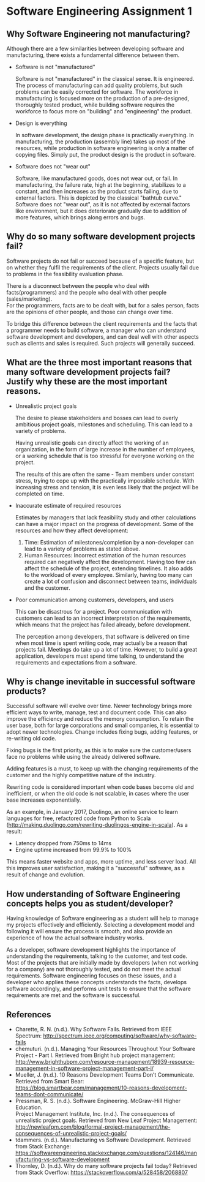 # Software Engineering Assignment 1

## Why Software Engineering not manufacturing?

  Although there are a few similarities between developing
  software and manufacturing, there exists a fundamental
  difference between them.
  - Software is not "manufactured"

    Software is not "manufactured" in the classical sense. It is engineered. The process of manufacturing can add quality problems, but such problems can be easily corrected for software. The workforce in manufacturing is focused more on the production of a pre-designed, thoroughly tested product, while building software requires the workforce to focus more on "building" and "engineering" the product.

  - Design is everything

    In software development, the design phase is practically everything. In manufacturing, the production (assembly line) takes up most of the resources, while production in software engineering is only a matter of copying files. Simply put, the product design is the product in software.

  - Software does not "wear out"

    Software, like manufactured goods, does not wear out, or fail. In manufacturing, the failure rate, high at the beginning, stabilizes to a constant, and then increases as the product starts failing, due to external factors. This is depicted by the classical "bathtub curve." Software does not "wear out", as it is not affected by external factors like environment, but it does deteriorate gradually due to addition of more features, which brings along errors and bugs.

## Why do so many software development projects fail?

  Software projects do not fail or succeed because of a specific feature, but on whether they fulfil the requirements of the client. Projects usually fail due to problems in the feasibility evaluation phase.

  There is a disconnect between the people who deal with facts(programmers) and the people who deal with other people (sales/marketing).  
  For the programmers, facts are to be dealt with, but for a sales person, facts are the opinions of other people, and those can change over time.

  To bridge this difference between the client requirements and the facts that a programmer needs to build software, a manager who can understand software development and developers, and can deal well with other aspects such as clients and sales is required. Such projects will generally succeed.

## What are the three most important reasons that many software development projects fail? Justify why these are the most important reasons.

  - Unrealistic project goals

    The desire to please stakeholders and bosses can lead to overly ambitious project goals, milestones and scheduling. This can lead to a variety of problems.

    Having unrealistic goals can directly affect the working of an organization, in the form of large increase in the number of employees, or a working schedule that is too stressful for everyone working on the project.

    The results of this are often the same - Team members under constant stress, trying to cope up with the practically impossible schedule. With increasing stress and tension, it is even less likely that the project will be completed on time.

  - Inaccurate estimate of required resources

    Estimates by managers that lack feasibility study and other calculations can have a major impact on the progress of development. Some of the resources and how they affect development:

     1. Time: Estimation of milestones/completion by a non-developer can lead to a variety of problems as stated above.
     2. Human Resources: Incorrect estimation of the human resources required can negatively affect the development. Having too few can affect the schedule of the project, extending timelines. It also adds to the workload of every employee. Similarly, having too many can create a lot of confusion and disconnect between teams, individuals and the customer.


  - Poor communication among customers, developers,
  and users

    This can be disastrous for a project. Poor communication with customers can lead to an incorrect interpretation of the requirements, which means that the project has failed already, before development.

    The perception among developers, that software is delivered on time when most time is spent writing code, may actually be a reason that projects fail. Meetings do take up a lot of time. However, to build a great application, developers must spend time talking, to understand the requirements and expectations from a software.

## Why is change inevitable in successful software products?

 Successful software will evolve over time. Newer technology brings more efficient ways to write, manage, test and document code. This can also improve the efficiency and reduce the memory consumption. To retain the user base, both for large corporations and small companies, it is essential to adopt newer technologies. Change includes fixing bugs, adding features, or re-writing old code.

 Fixing bugs is the first priority, as this is to make sure the customer/users face no problems while using the already delivered software.

 Adding features is a must, to keep up with the changing requirements of the customer and the highly competitive nature of the industry.

 Rewriting code is considered important when code bases become old and inefficient, or when the old code is not scalable, in cases where the user base increases exponentially.

 As an example, in January 2017, Duolingo, an online service to learn languages for free, refactored code from Python to Scala (<http://making.duolingo.com/rewriting-duolingos-engine-in-scala>). As a result:
  - Latency dropped from 750ms to 14ms
  - Engine uptime increased from 99.9% to 100%

 This means faster website and apps, more uptime, and less server load. All this improves user satisfaction, making it a "successful" software, as a result of change and evolution.

## How understanding of Software Engineering concepts helps you as student/developer?

 Having knowledge of Software engineering as a student will help to manage my projects effectively and efficiently. Selecting a development model and following it will ensure the process is smooth, and also provide an experience of how the actual software industry works.

 As a developer, software development highlights the importance of understanding the requirements, talking to the customer, and test code. Most of the projects that are initially made by developers (when not working for a company) are not thoroughly tested, and do not meet the actual requirements. Software engineering focuses on these issues, and a developer who applies these concepts understands the facts, develops software accordingly, and performs unit tests to ensure that the software requirements are met and the software is successful.

 ## References
 - Charette, R. N. (n.d.). Why Software Fails. Retrieved from IEEE Spectrum: http://spectrum.ieee.org/computing/software/why-software-fails  
 - chemuturi. (n.d.). Managing Your Resources Throughout Your Software Project - Part I. Retrieved from Bright hub project management: http://www.brighthubpm.com/resource-management/18939-resource-management-in-software-project-management-part-i/  
 - Mueller, J. (n.d.). 10 Reasons Development Teams Don’t Communicate. Retrieved from Smart Bear: https://blog.smartbear.com/management/10-reasons-development-teams-dont-communicate/  
 - Pressman, R. S. (n.d.). Software Engineering. McGraw-Hill Higher Education.  
 Project Management Institute, Inc. (n.d.). The consequences of unrealistic project goals. Retrieved from New Leaf Project Management: http://newleafpm.com/blog/formal-project-management/the-consequences-of-unrealistic-project-goals/  
 - tdammers. (n.d.). Manufacturing vs Software Development. Retrieved from Stack Exchange: https://softwareengineering.stackexchange.com/questions/124146/manufacturing-vs-software-development  
 - Thornley, D. (n.d.). Why do many software projects fail today? Retrieved from Stack Overflow: https://stackoverflow.com/a/528458/2068807
